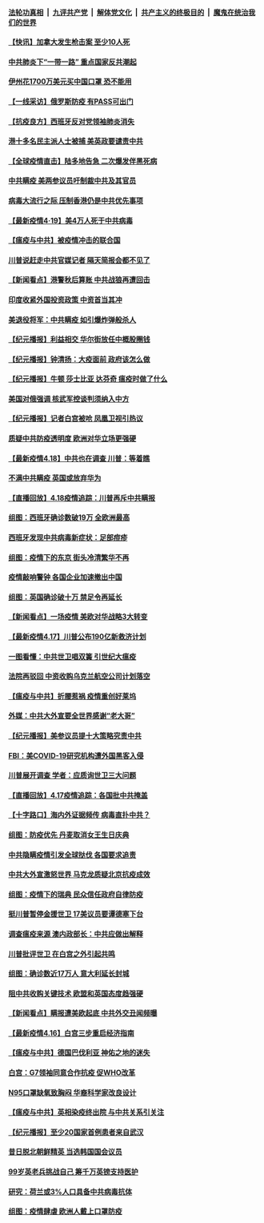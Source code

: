

####  [法轮功真相](../../../../basic/blob/master/README.md?t=04200801) &nbsp;|&nbsp; [九评共产党](../../../../9ping.md/blob/master/README.md?t=04200801) &nbsp;|&nbsp; [解体党文化](../../../../jtdwh.md/blob/master/README.md?t=04200801)  &nbsp;|&nbsp; [共产主义的终极目的](../../../../gczydzjmd.md/blob/master/README.md?t=04200801) &nbsp;|&nbsp; [魔鬼在统治我们的世界](../../../../mgztzwmdsj.md/blob/master/README.md?t=04200801) 

#### [【快讯】加拿大发生枪击案 至少10人死](../pages/nsc418/n12044567.md?t=04200801) 

#### [中共肺炎下“一带一路” 重点国家反共潮起](../pages/nsc418/n12035774.md?t=04200801) 

#### [伊州花1700万美元买中国口罩 恐不能用](../pages/nsc418/n12044363.md?t=04200801) 

#### [【一线采访】俄罗斯防疫 有PASS可出门](../pages/nsc418/n12044299.md?t=04200801) 

#### [【抗疫良方】西班牙反对党领袖肺炎消失](../pages/nsc418/n12043675.md?t=04200801) 

#### [港十多名民主派人士被捕 美英政要谴责中共](../pages/nsc418/n12043601.md?t=04200801) 

#### [【全球疫情直击】陆多地告急 二次爆发伴黑死病](../pages/nsc418/n12043834.md?t=04200801) 

#### [中共瞒疫 美两参议员吁制裁中共及其官员](../pages/nsc418/n12043499.md?t=04200801) 

#### [病毒大流行之际 压制香港仍是中共优先事项](../pages/nsc418/n12043610.md?t=04200801) 

#### [【最新疫情4·19】美4万人死于中共病毒](../pages/nsc418/n12040543.md?t=04200801) 

#### [【瘟疫与中共】被疫情冲击的联合国](../pages/nsc418/n12039853.md?t=04200801) 

#### [川普说赶走中共官媒记者 隔天简报会都不见了](../pages/nsc418/n12042638.md?t=04200801) 

#### [【新闻看点】港警秋后算账 中共战狼再遭回击](../pages/nsc418/n12042537.md?t=04200801) 

#### [印度收紧外国投资政策 中资首当其冲](../pages/nsc418/n12042305.md?t=04200801) 

#### [美退役将军：中共瞒疫 如引爆炸弹般杀人](../pages/nsc418/n12042156.md?t=04200801) 

#### [【纪元播报】利益相交 华尔街放任中概股圈钱](../pages/nsc418/n12040614.md?t=04200801) 

#### [【纪元播报】钟清扬：大疫面前 政府该怎么做](../pages/nsc418/n12040532.md?t=04200801) 

#### [【纪元播报】牛顿 莎士比亚 达芬奇 瘟疫时做了什么](../pages/nsc418/n12042213.md?t=04200801) 

#### [美国对俄强调 核武军控谈判须纳入中方](../pages/nsc418/n12042174.md?t=04200801) 

#### [【纪元播报】记者白宫被呛 凤凰卫视引热议](../pages/nsc418/n12040561.md?t=04200801) 

#### [质疑中共防疫透明度 欧洲对华立场更强硬](../pages/nsc418/n12042154.md?t=04200801) 

#### [【最新疫情4.18】中共也在调查 川普：等着瞧](../pages/nsc418/n12040446.md?t=04200801) 

#### [不满中共瞒疫 英国或放弃华为](../pages/nsc418/n12041858.md?t=04200801) 

#### [【直播回放】4.18疫情追踪：川普再斥中共瞒报](../pages/nsc418/n12041593.md?t=04200801) 

#### [组图：西班牙确诊数破19万 全欧洲最高](../pages/nsc418/n12039675.md?t=04200801) 

#### [西班牙发现中共病毒新症状：足部痘疹](../pages/nsc418/n12041341.md?t=04200801) 

#### [组图：疫情下的东京 街头冷清繁华不再](../pages/nsc418/n12040989.md?t=04200801) 

#### [疫情敲响警钟 各国企业加速撤出中国](../pages/nsc418/n12041181.md?t=04200801) 

#### [组图：英国确诊破十万 禁足令再延长](../pages/nsc418/n12039135.md?t=04200801) 

#### [【新闻看点】一场疫情 美欧对华战略3大转变](../pages/nsc418/n12039730.md?t=04200801) 

#### [【最新疫情4.17】川普公布190亿新救济计划](../pages/nsc418/n12037760.md?t=04200801) 

#### [一图看懂：中共世卫唱双簧 引世纪大瘟疫](../pages/nsc418/n12039812.md?t=04200801) 

#### [法院再驳回 中资收购乌克兰航空公司计划落空](../pages/nsc418/n12039731.md?t=04200801) 

#### [【瘟疫与中共】折腰惹祸 疫情重创好莱坞](../pages/nsc418/n12039732.md?t=04200801) 

#### [外媒：中共大外宣要全世界感谢“老大哥”](../pages/nsc418/n12039108.md?t=04200801) 

#### [【纪元播报】美参议员提十大策略究责中共](../pages/nsc418/n12037424.md?t=04200801) 

#### [FBI：美COVID-19研究机构遭外国黑客入侵](../pages/nsc418/n12039262.md?t=04200801) 

#### [川普展开调查 学者：应质询世卫三大问题](../pages/nsc418/n12037138.md?t=04200801) 

#### [【直播回放】4.17疫情追踪：各国批中共掩盖](../pages/nsc418/n12039144.md?t=04200801) 

#### [【十字路口】海内外证据频传 病毒直扑中共？](../pages/nsc418/n12037752.md?t=04200801) 

#### [组图：防疫优先 丹麦取消女王生日庆典](../pages/nsc418/n12038430.md?t=04200801) 

#### [中共隐瞒疫情引发全球挞伐 各国要求追责](../pages/nsc418/n12038765.md?t=04200801) 

#### [中共大外宣激怒世界 马克龙质疑北京抗疫成效](../pages/nsc418/n12038236.md?t=04200801) 

#### [组图：疫情下的瑞典 民众信任政府自律防疫](../pages/nsc418/n12032926.md?t=04200801) 

#### [挺川普暂停金援世卫 17美议员要谭德塞下台](../pages/nsc418/n12037971.md?t=04200801) 

#### [调查瘟疫来源 澳内政部长：中共应做出解释](../pages/nsc418/n12038003.md?t=04200801) 

#### [川普批评世卫 在白宫之外引起共鸣](../pages/nsc418/n12037499.md?t=04200801) 

#### [组图：确诊数近17万人 意大利延长封城](../pages/nsc418/n12035386.md?t=04200801) 

#### [阻中共收购关键技术 欧盟和英国态度趋强硬](../pages/nsc418/n12037506.md?t=04200801) 

#### [【新闻看点】瞒报遭美欧起底 中共外交丑闻频曝](../pages/nsc418/n12037053.md?t=04200801) 

#### [【最新疫情4.16】白宫三步重启经济指南](../pages/nsc418/n12034441.md?t=04200801) 

#### [【瘟疫与中共】德国巴伐利亚 神佑之地的迷失](../pages/nsc418/n12037227.md?t=04200801) 

#### [白宫：G7领袖同意合作抗疫 促WHO改革](../pages/nsc418/n12037130.md?t=04200801) 

#### [N95口罩缺氧致胸闷 华裔科学家改良设计](../pages/nsc418/n12037112.md?t=04200801) 

#### [【瘟疫与中共】英相染疫终出院 与中共关系引关注](../pages/nsc418/n12037072.md?t=04200801) 

#### [【纪元播报】至少20国家首例患者来自武汉](../pages/nsc418/n12034332.md?t=04200801) 

#### [昔日脱北朝鲜精英 当选韩国国会议员](../pages/nsc418/n12036932.md?t=04200801) 

#### [99岁英老兵挑战自己 筹千万英镑支持医护](../pages/nsc418/n12030609.md?t=04200801) 

#### [研究：荷兰或3%人口具备中共病毒抗体](../pages/nsc418/n12036327.md?t=04200801) 

#### [组图：疫情肆虐 欧洲人戴上口罩防疫](../pages/nsc418/n12032715.md?t=04200801) 

